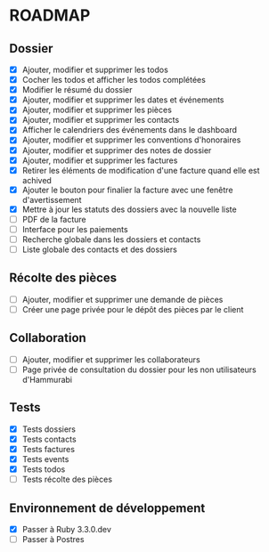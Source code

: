 # ROADMAP

## Dossier

- [X] Ajouter, modifier et supprimer les todos
- [X] Cocher les todos et afficher les todos complétées
- [X] Modifier le résumé du dossier
- [X] Ajouter, modifier et supprimer les dates et événements
- [X] Ajouter, modifier et supprimer les pièces
- [X] Ajouter, modifier et supprimer les contacts
- [X] Afficher le calendriers des événements dans le dashboard
- [X] Ajouter, modifier et supprimer les conventions d'honoraires
- [X] Ajouter, modifier et supprimer des notes de dossier
- [X] Ajouter, modifier et supprimer les factures
- [X] Retirer les éléments de modification d'une facture quand elle est achived
- [X] Ajouter le bouton pour finalier la facture avec une fenêtre d'avertissement
- [X] Mettre à jour les statuts des dossiers avec la nouvelle liste
- [ ] PDF de la facture
- [ ] Interface pour les paiements
- [ ] Recherche globale dans les dossiers et contacts
- [ ] Liste globale des contacts et des dossiers

## Récolte des pièces

- [ ] Ajouter, modifier et supprimer une demande de pièces
- [ ] Créer une page privée pour le dépôt des pièces par le client

## Collaboration

- [ ] Ajouter, modifier et supprimer les collaborateurs
- [ ] Page privée de consultation du dossier pour les non utilisateurs d'Hammurabi 

## Tests

- [X] Tests dossiers
- [X] Tests contacts
- [X] Tests factures
- [X] Tests events
- [X] Tests todos
- [ ] Tests récolte des pièces

## Environnement de développement

- [X] Passer à Ruby 3.3.0.dev
- [ ] Passer à Postres